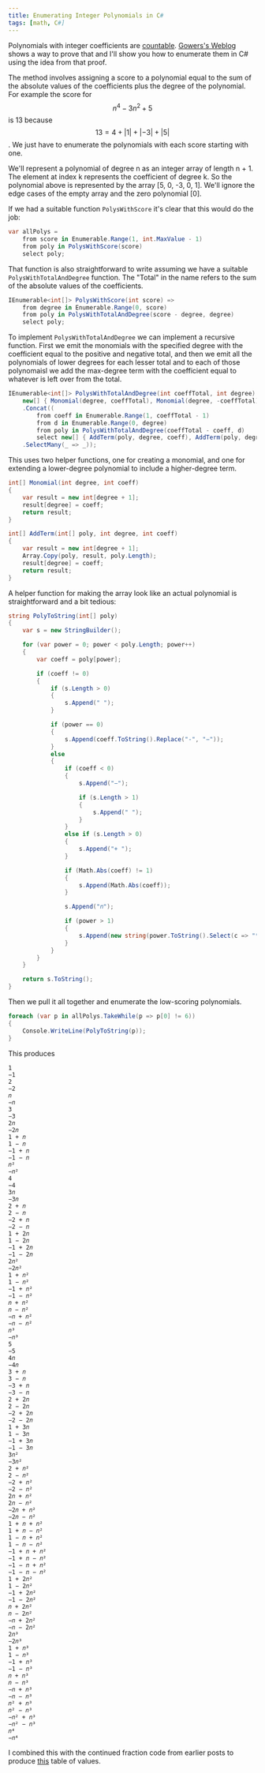 ```yaml
---
title: Enumerating Integer Polynomials in C#
tags: [math, C#]
---
```


Polynomials with integer coefficients are [countable](https://en.wikipedia.org/wiki/Countable_set).
[Gowers's Weblog](https://gowers.wordpress.com/2008/07/30/recognising-countable-sets/) shows a way to
prove that and I'll show you how to enumerate them in C# using the idea from that proof.

The method involves assigning a score to a polynomial equal to the sum of the absolute values of the coefficients
plus the degree of the polynomial. For example the score for $$n^4 - 3n^2 + 5$$ is 13 because $$13=4+\left|1\right|+\left|-3\right|+\left|5\right|$$.
We just have to enumerate the polynomials with each score starting with one.

We'll represent a polynomial of degree n as an integer array of length n + 1. The element at index k represents
the coefficient of degree k. So the polynomial above is represented by the array [5, 0, -3, 0, 1]. We'll ignore
the edge cases of the empty array and the zero polynomial [0]. 

If we had a suitable function `PolysWithScore` it's clear that this would do the job:

```csharp
var allPolys =
    from score in Enumerable.Range(1, int.MaxValue - 1)
    from poly in PolysWithScore(score)
    select poly;
```

That function is also straightforward to write assuming we have a suitable `PolysWithTotalAndDegree` function.
The "Total" in the name refers to the sum of the absolute values of the coefficients. 

```csharp
IEnumerable<int[]> PolysWithScore(int score) =>
    from degree in Enumerable.Range(0, score)
    from poly in PolysWithTotalAndDegree(score - degree, degree)
    select poly;
```

To implement `PolysWithTotalAndDegree` we can implement a recursive function. First we emit the monomials
with the specified degree with the coefficient equal to the positive and negative total, and then we
emit all the polynomials of lower degrees for each lesser total and to each of those polynomaisl we
add the max-degree term with the coefficient equal to whatever is left over from the total.

```csharp
IEnumerable<int[]> PolysWithTotalAndDegree(int coeffTotal, int degree) =>
    new[] { Monomial(degree, coeffTotal), Monomial(degree, -coeffTotal) }
    .Concat((
        from coeff in Enumerable.Range(1, coeffTotal - 1)
        from d in Enumerable.Range(0, degree)
        from poly in PolysWithTotalAndDegree(coeffTotal - coeff, d)
        select new[] { AddTerm(poly, degree, coeff), AddTerm(poly, degree, -coeff) })
    .SelectMany(_ => _));
```

This uses two helper functions, one for creating a monomial, and one for extending a lower-degree
polynomial to include a higher-degree term.

```csharp
int[] Monomial(int degree, int coeff)
{
    var result = new int[degree + 1];
    result[degree] = coeff;
    return result;
}        

int[] AddTerm(int[] poly, int degree, int coeff)
{
    var result = new int[degree + 1];
    Array.Copy(poly, result, poly.Length);
    result[degree] = coeff;
    return result;
}
```

A helper function for making the array look like an actual polynomial is straightforward and a bit tedious:

```csharp
string PolyToString(int[] poly)
{
    var s = new StringBuilder();

    for (var power = 0; power < poly.Length; power++)
    {
        var coeff = poly[power];

        if (coeff != 0)
        {
            if (s.Length > 0)
            {
                s.Append(" ");
            }

            if (power == 0)
            {
                s.Append(coeff.ToString().Replace("-", "−"));
            }
            else
            {
                if (coeff < 0)
                {
                    s.Append("−");

                    if (s.Length > 1)
                    {
                        s.Append(" ");
                    }
                }
                else if (s.Length > 0)
                {
                    s.Append("+ ");
                }

                if (Math.Abs(coeff) != 1)
                {
                    s.Append(Math.Abs(coeff));
                }

                s.Append("𝑛");

                if (power > 1)
                {
                    s.Append(new string(power.ToString().Select(c => "⁰¹²³⁴⁵⁶⁷⁸⁹"[c - '0']).ToArray()));
                }
            }
        }
    }

    return s.ToString();
}
```

Then we pull it all together and enumerate the low-scoring polynomials.

```csharp
foreach (var p in allPolys.TakeWhile(p => p[0] != 6))
{
    Console.WriteLine(PolyToString(p));
}
```

This produces

```
1
−1
2
−2
𝑛
−𝑛
3
−3
2𝑛
−2𝑛
1 + 𝑛
1 − 𝑛
−1 + 𝑛
−1 − 𝑛
𝑛²
−𝑛²
4
−4
3𝑛
−3𝑛
2 + 𝑛
2 − 𝑛
−2 + 𝑛
−2 − 𝑛
1 + 2𝑛
1 − 2𝑛
−1 + 2𝑛
−1 − 2𝑛
2𝑛²
−2𝑛²
1 + 𝑛²
1 − 𝑛²
−1 + 𝑛²
−1 − 𝑛²
𝑛 + 𝑛²
𝑛 − 𝑛²
−𝑛 + 𝑛²
−𝑛 − 𝑛²
𝑛³
−𝑛³
5
−5
4𝑛
−4𝑛
3 + 𝑛
3 − 𝑛
−3 + 𝑛
−3 − 𝑛
2 + 2𝑛
2 − 2𝑛
−2 + 2𝑛
−2 − 2𝑛
1 + 3𝑛
1 − 3𝑛
−1 + 3𝑛
−1 − 3𝑛
3𝑛²
−3𝑛²
2 + 𝑛²
2 − 𝑛²
−2 + 𝑛²
−2 − 𝑛²
2𝑛 + 𝑛²
2𝑛 − 𝑛²
−2𝑛 + 𝑛²
−2𝑛 − 𝑛²
1 + 𝑛 + 𝑛²
1 + 𝑛 − 𝑛²
1 − 𝑛 + 𝑛²
1 − 𝑛 − 𝑛²
−1 + 𝑛 + 𝑛²
−1 + 𝑛 − 𝑛²
−1 − 𝑛 + 𝑛²
−1 − 𝑛 − 𝑛²
1 + 2𝑛²
1 − 2𝑛²
−1 + 2𝑛²
−1 − 2𝑛²
𝑛 + 2𝑛²
𝑛 − 2𝑛²
−𝑛 + 2𝑛²
−𝑛 − 2𝑛²
2𝑛³
−2𝑛³
1 + 𝑛³
1 − 𝑛³
−1 + 𝑛³
−1 − 𝑛³
𝑛 + 𝑛³
𝑛 − 𝑛³
−𝑛 + 𝑛³
−𝑛 − 𝑛³
𝑛² + 𝑛³
𝑛² − 𝑛³
−𝑛² + 𝑛³
−𝑛² − 𝑛³
𝑛⁴
−𝑛⁴
```

I combined this with the continued fraction code from earlier posts to produce [this](/polycf/) table of values.
